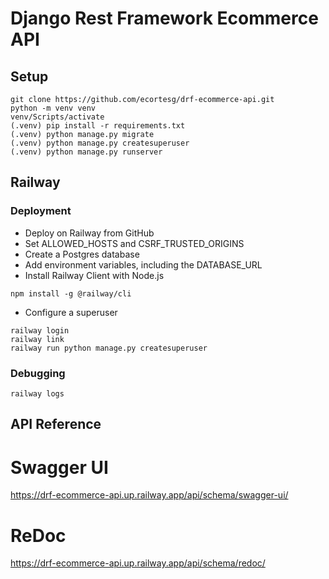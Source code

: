 # Django Rest Framework Ecommerce API

## Setup

```shell
git clone https://github.com/ecortesg/drf-ecommerce-api.git
python -m venv venv
venv/Scripts/activate
(.venv) pip install -r requirements.txt
(.venv) python manage.py migrate
(.venv) python manage.py createsuperuser
(.venv) python manage.py runserver
```

## Railway

### Deployment

- Deploy on Railway from GitHub
- Set ALLOWED_HOSTS and CSRF_TRUSTED_ORIGINS
- Create a Postgres database
- Add environment variables, including the DATABASE_URL
- Install Railway Client with Node.js

```shell
npm install -g @railway/cli
```

- Configure a superuser

```shell
railway login
railway link
railway run python manage.py createsuperuser
```

### Debugging

```shell
railway logs
```

## API Reference

# Swagger UI

https://drf-ecommerce-api.up.railway.app/api/schema/swagger-ui/

# ReDoc

https://drf-ecommerce-api.up.railway.app/api/schema/redoc/
